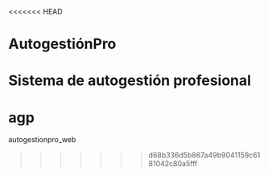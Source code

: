<<<<<<< HEAD
# AutogestiónPro
Sistema de autogestión profesional
=======
# agp
autogestionpro_web
>>>>>>> d68b336d5b867a49b9041159c6181042c80a5fff
